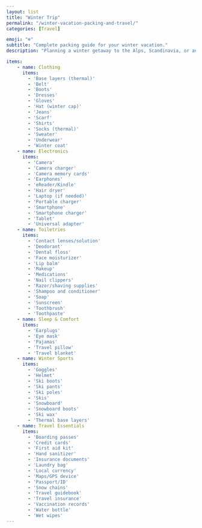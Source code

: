 ```yaml
---
layout: list
title: "Winter Trip"
permalink: "/winter-vacation-packing-and-travel/"
categories: [Travel]

emoji: "❄️"
subtitle: "Complete packing guide for your winter vacation."
description: "Planning a winter getaway to the Alps, Scandinavia, or any snowy destination? Our comprehensive packing checklist ensures you're perfectly prepared for cold weather adventures. From essential winter clothing and gear to must-have electronics and travel documents, this detailed guide covers everything you need for a comfortable and stress-free winter vacation. Whether you're hitting the slopes or exploring winter cities, this checklist will help you pack smart and stay warm."

items:
    - name: Clothing
      items:
        - 'Base layers (thermal)'
        - 'Belt'
        - 'Boots'
        - 'Dresses'
        - 'Gloves'
        - 'Hat (winter cap)'
        - 'Jeans'
        - 'Scarf'
        - 'Shirts'
        - 'Socks (thermal)'
        - 'Sweater'
        - 'Underwear'
        - 'Winter coat'
    - name: Electronics
      items:
        - 'Camera'
        - 'Camera charger'
        - 'Camera memory cards'
        - 'Earphones'
        - 'eReader/Kindle'
        - 'Hair dryer'
        - 'Laptop (if needed)'
        - 'Portable charger'
        - 'Smartphone'
        - 'Smartphone charger'
        - 'Tablet'
        - 'Universal adapter'
    - name: Toiletries
      items:
        - 'Contact lenses/solution'
        - 'Deodorant'
        - 'Dental floss'
        - 'Face moisturizer'
        - 'Lip balm'
        - 'Makeup'
        - 'Medications'
        - 'Nail clippers'
        - 'Razor/shaving supplies'
        - 'Shampoo and conditioner'
        - 'Soap'
        - 'Sunscreen'
        - 'Toothbrush'
        - 'Toothpaste'
    - name: Sleep & Comfort
      items:
        - 'Earplugs'
        - 'Eye mask'
        - 'Pajamas'
        - 'Travel pillow'
        - 'Travel blanket'
    - name: Winter Sports
      items:
        - 'Goggles'
        - 'Helmet'
        - 'Ski boots'
        - 'Ski pants'
        - 'Ski poles'
        - 'Skis'
        - 'Snowboard'
        - 'Snowboard boots'
        - 'Ski wax'
        - 'Thermal base layers'
    - name: Travel Essentials
      items:
        - 'Boarding passes'
        - 'Credit cards'
        - 'First aid kit'
        - 'Hand sanitizer'
        - 'Insurance documents'
        - 'Laundry bag'
        - 'Local currency'
        - 'Maps/GPS device'
        - 'Passport/ID'
        - 'Snow chains'
        - 'Travel guidebook'
        - 'Travel insurance'
        - 'Vaccination records'
        - 'Water bottle'
        - 'Wet wipes'
---
```

